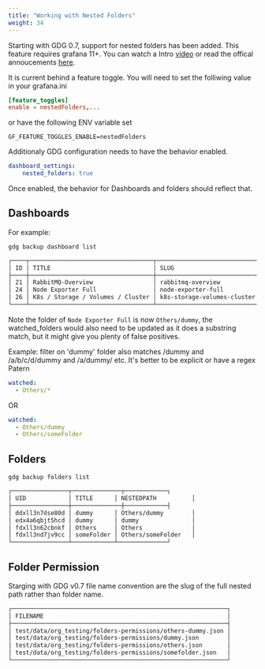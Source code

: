 ```yaml
---
title: "Working with Nested Folders"
weight: 34
---
```


Starting with GDG 0.7, support for nested folders has been added.  This feature requires grafana 11+.  You can watch a Intro [video](https://www.youtube.com/watch?v=R9mehA0EssU) or read the offical annoucements [here](https://grafana.com/docs/grafana-cloud/whats-new/2024-02-27-subfolders/).

It is current behind a feature toggle.  You will need to set the folliwing value in your grafana.ini

```toml
[feature_toggles]
enable = nestedFolders,...
```

or have the following ENV variable set

```env
GF_FEATURE_TOGGLES_ENABLE=nestedFolders
```

Additionaly GDG configuration needs to have the behavior enabled.

```yaml
dashboard_settings:
    nested_folders: true
```

Once enabled, the behavior for Dashboards and folders should reflect that.

## Dashboards

For example:

`gdg backup dashboard list`

```sh
┌────┬───────────────────────────────────┬─────────────────────────────┬────────────┬──────────────┬────────────────┬───────────────────────────────┬────────────────────────────────────────────────────────────────────┐
│ ID │ TITLE                             │ SLUG                        │ FOLDER     │ NESTEDPATH   │ UID            │ TAGS                          │ URL                                                                │
├────┼───────────────────────────────────┼─────────────────────────────┼────────────┼──────────────┼────────────────┼───────────────────────────────┼────────────────────────────────────────────────────────────────────┤
│ 21 │ RabbitMQ-Overview                 │ rabbitmq-overview           │ General    │ General             │ Kn5xm-gZk      │ ["rabbitmq-prometheus"]       │ http://localhost:3000/d/Kn5xm-gZk/rabbitmq-overview                │
│ 24 │ Node Exporter Full                │ node-exporter-full          │ dummy      │ Others/dummy        │ rYdddlPWk      │ ["linux"]                     │ http://localhost:3000/d/rYdddlPWk/node-exporter-full               │
│ 26 │ K8s / Storage / Volumes / Cluster │ k8s-storage-volumes-cluster │ someFolder │ Others/someFolder   │ bdx48n30kejuoa │ ["k8s","openshift","storage"] │ http://localhost:3000/d/bdx48n30kejuoa/k8s-storage-volumes-cluster │
└────┴───────────────────────────────────┴─────────────────────────────┴────────────┴──────────────┴────────────────┴───────────────────────────────┴────────────────────────────────────────────────────────────────────┘
```

Note the folder of `Node Exporter Full` is now `Others/dummy`, the watched_folders would also need to be updated as it does a substring match, but it might give you plenty of false positives.

Example: filter on 'dummy' folder also matches /dummy and /a/b/c/d/dummy and /a/dummy/ etc.  It's better to be explicit or have a regex Patern

```yaml
watched:
  - Others/*
```

OR

```yaml
watched:
  - Others/dummy
  - Others/someFolder
```

## Folders

`gdg backup folders list `

```sh
┌────────────────┬──────────────┬────────────┐
│ UID            │ TITLE      │ NESTEDPATH          │
├────────────────┼──────────────┼────────────┤
│ ddxll3n7dse80d │ dummy      │ Others/dummy        │
│ edx4a6qbjt5hcd │ dummy      │ dummy               │
│ fdxll3n62cbnkf │ Others     │ Others              │
│ fdxll3nd7jv9cc │ someFolder │ Others/someFolder   │
└────────────────┴────────────┴──────────────┘
```

## Folder Permission

Starging with GDG v0.7 file name convention are the slug of the full nested path rather than folder name.

```sh
┌─────────────────────────────────────────────────────────────┐
│ FILENAME                                                    │
├─────────────────────────────────────────────────────────────┤
│ test/data/org_testing/folders-permissions/others-dummy.json │
│ test/data/org_testing/folders-permissions/dummy.json        │
│ test/data/org_testing/folders-permissions/others.json       │
│ test/data/org_testing/folders-permissions/somefolder.json   │
└─────────────────────────────────────────────────────────────┘
```
